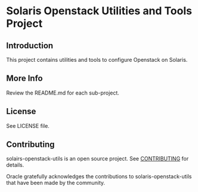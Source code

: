 # Solaris Openstack Utilities and Tools Project

## Introduction

This project contains utilities and tools to configure Openstack on
Solaris.

## More Info

Review the README.md for each sub-project.

## License

See LICENSE file.

## Contributing

solairs-openstack-utils is an open source project. See
[CONTRIBUTING](https://github.com/oracle/solaris-openstack-utils/tree/master/CONTRIBUTING.md)
for details.

Oracle gratefully acknowledges the contributions to
solaris-openstack-utils that have been made by the community.
